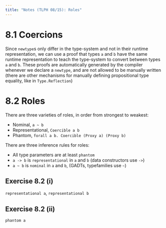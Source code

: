 ```yaml
---
title: "Notes (TLPH 08/15): Roles"
---
```


# 8.1 Coercions

Since `newtype`s only differ in the type-system and not in their runtime
representation, we can use a proof that types `a` and `b` have the same runtime
representation to teach the type-system to convert between types `a` and `b`.
These proofs are automatically generated by the compiler whenever we declare a
`newtype`, and are not allowed to be manually written (there are other
mechanisms for manually defining propositional type equality, like in
`Type.Reflection`)

# 8.2 Roles

There are three varieties of roles, in order from strongest to weakest:

- Nominal, `a ~ b`
- Representational, `Coercible a b`
- Phantom, `forall a b. Coercible (Proxy a) (Proxy b)`

There are three inference rules for roles:

- All type parameters are at least `phantom`
- `a -> b` is `representational` in `a` and `b` (data constructors use `->`)
- `a ~ b` is `nominal` in `a` and `b`, (GADTs, typefamilies use `~`)

## Exercise 8.2 (i)

`representational a`, `representational b`

## Exercise 8.2 (ii)

`phantom a`



